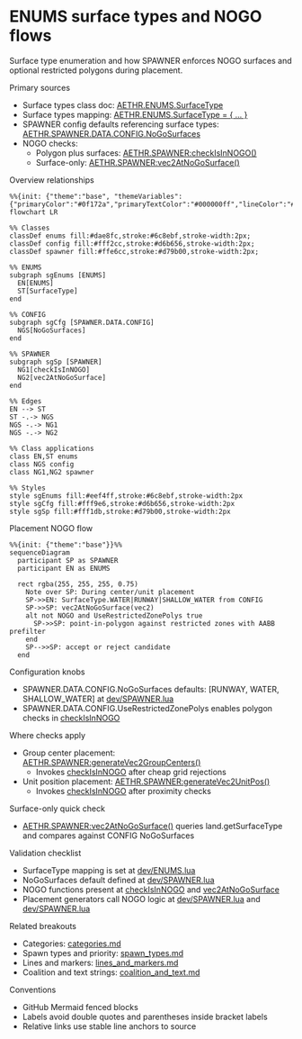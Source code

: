 # ENUMS surface types and NOGO flows

Surface type enumeration and how SPAWNER enforces NOGO surfaces and optional restricted polygons during placement.

Primary sources

- Surface types class doc: [AETHR.ENUMS.SurfaceType](../../dev/ENUMS.lua:50)
- Surface types mapping: [AETHR.ENUMS.SurfaceType = { ... }](../../dev/ENUMS.lua:365)
- SPAWNER config defaults referencing surface types: [AETHR.SPAWNER.DATA.CONFIG.NoGoSurfaces](../../dev/SPAWNER.lua:108)
- NOGO checks:
  - Polygon plus surfaces: [AETHR.SPAWNER:checkIsInNOGO()](../../dev/SPAWNER.lua:2085)
  - Surface-only: [AETHR.SPAWNER:vec2AtNoGoSurface()](../../dev/SPAWNER.lua:2128)

Overview relationships

```mermaid
%%{init: {"theme":"base", "themeVariables":{"primaryColor":"#0f172a","primaryTextColor":"#000000ff","lineColor":"#94a3b8","fontSize":"12px"}}}%%
flowchart LR

%% Classes
classDef enums fill:#dae8fc,stroke:#6c8ebf,stroke-width:2px;
classDef config fill:#fff2cc,stroke:#d6b656,stroke-width:2px;
classDef spawner fill:#ffe6cc,stroke:#d79b00,stroke-width:2px;

%% ENUMS
subgraph sgEnums [ENUMS]
  EN[ENUMS]
  ST[SurfaceType]
end

%% CONFIG
subgraph sgCfg [SPAWNER.DATA.CONFIG]
  NGS[NoGoSurfaces]
end

%% SPAWNER
subgraph sgSp [SPAWNER]
  NG1[checkIsInNOGO]
  NG2[vec2AtNoGoSurface]
end

%% Edges
EN --> ST
ST -.-> NGS
NGS -.-> NG1
NGS -.-> NG2

%% Class applications
class EN,ST enums
class NGS config
class NG1,NG2 spawner

%% Styles
style sgEnums fill:#eef4ff,stroke:#6c8ebf,stroke-width:2px
style sgCfg fill:#fff9e6,stroke:#d6b656,stroke-width:2px
style sgSp fill:#fff1db,stroke:#d79b00,stroke-width:2px
```

Placement NOGO flow

```mermaid
%%{init: {"theme":"base"}}%%
sequenceDiagram
  participant SP as SPAWNER
  participant EN as ENUMS

  rect rgba(255, 255, 255, 0.75)
    Note over SP: During center/unit placement
    SP->>EN: SurfaceType.WATER|RUNWAY|SHALLOW_WATER from CONFIG
    SP->>SP: vec2AtNoGoSurface(vec2)
    alt not NOGO and UseRestrictedZonePolys true
      SP->>SP: point-in-polygon against restricted zones with AABB prefilter
    end
    SP-->>SP: accept or reject candidate
  end
```

Configuration knobs

- SPAWNER.DATA.CONFIG.NoGoSurfaces defaults: [RUNWAY, WATER, SHALLOW_WATER] at [dev/SPAWNER.lua](../../dev/SPAWNER.lua:108)
- SPAWNER.DATA.CONFIG.UseRestrictedZonePolys enables polygon checks in [checkIsInNOGO](../../dev/SPAWNER.lua:2085)

Where checks apply

- Group center placement: [AETHR.SPAWNER:generateVec2GroupCenters()](../../dev/SPAWNER.lua:1067)
  - Invokes [checkIsInNOGO](../../dev/SPAWNER.lua:2085) after cheap grid rejections
- Unit position placement: [AETHR.SPAWNER:generateVec2UnitPos()](../../dev/SPAWNER.lua:1299)
  - Invokes [checkIsInNOGO](../../dev/SPAWNER.lua:2085) after proximity checks

Surface-only quick check

- [AETHR.SPAWNER:vec2AtNoGoSurface()](../../dev/SPAWNER.lua:2128) queries land.getSurfaceType and compares against CONFIG NoGoSurfaces

Validation checklist

- SurfaceType mapping is set at [dev/ENUMS.lua](../../dev/ENUMS.lua:365)
- NoGoSurfaces default defined at [dev/SPAWNER.lua](../../dev/SPAWNER.lua:108)
- NOGO functions present at [checkIsInNOGO](../../dev/SPAWNER.lua:2085) and [vec2AtNoGoSurface](../../dev/SPAWNER.lua:2128)
- Placement generators call NOGO logic at [dev/SPAWNER.lua](../../dev/SPAWNER.lua:1227) and [dev/SPAWNER.lua](../../dev/SPAWNER.lua:1505)

Related breakouts

- Categories: [categories.md](./categories.md)
- Spawn types and priority: [spawn_types.md](./spawn_types.md)
- Lines and markers: [lines_and_markers.md](./lines_and_markers.md)
- Coalition and text strings: [coalition_and_text.md](./coalition_and_text.md)

Conventions

- GitHub Mermaid fenced blocks
- Labels avoid double quotes and parentheses inside bracket labels
- Relative links use stable line anchors to source